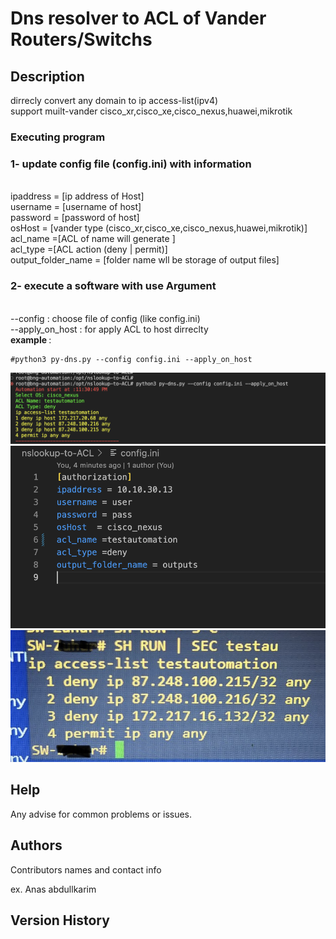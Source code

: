 # Dns resolver to ACL of Vander Routers/Switchs 

## Description


 dirrecly convert any domain to ip access-list(ipv4) 
 <br>
support muilt-vander cisco_xr,cisco_xe,cisco_nexus,huawei,mikrotik
<br>


### Executing program

<h3>1- update config file (config.ini) with information </h3>
<br>
ipaddress = [ip address of Host]
<br>
username = [username of host]
<br>
password = [password of host]
<br>
osHost  = [vander type (cisco_xr,cisco_xe,cisco_nexus,huawei,mikrotik)]
<br>
acl_name =[ACL of name will generate ]
<br>
acl_type =[ACL action (deny | permit)]
<br>
output_folder_name = [folder name wll be storage of output files]
<br>

<h3>2- execute a software with use Argument  </h3>
<Br>
--config :  choose file of config (like config.ini)
<br>
--apply_on_host : for apply ACL to host dirreclty 
<Br>
<b>example </b>: 
<Br>

```
#python3 py-dns.py --config config.ini --apply_on_host
```

![alt text](https://github.com/AnasProgrammer2/nslookup-cisco/blob/main/4.png)
<br>
![alt text](https://github.com/AnasProgrammer2/nslookup-cisco/blob/main/5.png)
![alt text](https://github.com/AnasProgrammer2/nslookup-cisco/blob/main/2.jpg)

## Help

Any advise for common problems or issues.

## Authors

Contributors names and contact info

ex.  Anas abdullkarim

## Version History





